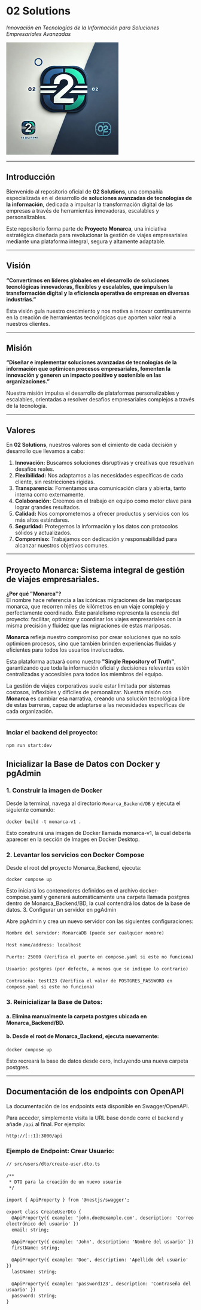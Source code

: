 # 02 Solutions

_Innovación en Tecnologías de la Información para Soluciones Empresariales Avanzadas_

<img src="./Contenido%2002%20Solutions/logo.jpeg" alt="Logo de 02 Solutions" width="300" height="300"/>

---

## Introducción

Bienvenido al repositorio oficial de **02 Solutions**, una compañía especializada en el desarrollo de **soluciones avanzadas de tecnologías de la información**, dedicada a impulsar la transformación digital de las empresas a través de herramientas innovadoras, escalables y personalizables.

Este repositorio forma parte de **Proyecto Monarca**, una iniciativa estratégica diseñada para revolucionar la gestión de viajes empresariales mediante una plataforma integral, segura y altamente adaptable.

---

## Visión

**“Convertirnos en líderes globales en el desarrollo de soluciones tecnológicas innovadoras, flexibles y escalables, que impulsen la transformación digital y la eficiencia operativa de empresas en diversas industrias.”**

Esta visión guía nuestro crecimiento y nos motiva a innovar continuamente en la creación de herramientas tecnológicas que aporten valor real a nuestros clientes.

---

## Misión

**“Diseñar e implementar soluciones avanzadas de tecnologías de la información que optimicen procesos empresariales, fomenten la innovación y generen un impacto positivo y sostenible en las organizaciones.”**

Nuestra misión impulsa el desarrollo de plataformas personalizables y escalables, orientadas a resolver desafíos empresariales complejos a través de la tecnología.

---

## Valores

En **02 Solutions**, nuestros valores son el cimiento de cada decisión y desarrollo que llevamos a cabo:

1. **Innovación:** Buscamos soluciones disruptivas y creativas que resuelvan desafíos reales.
2. **Flexibilidad:** Nos adaptamos a las necesidades específicas de cada cliente, sin restricciones rígidas.
3. **Transparencia:** Fomentamos una comunicación clara y abierta, tanto interna como externamente.
4. **Colaboración:** Creemos en el trabajo en equipo como motor clave para lograr grandes resultados.
5. **Calidad:** Nos comprometemos a ofrecer productos y servicios con los más altos estándares.
6. **Seguridad:** Protegemos la información y los datos con protocolos sólidos y actualizados.
7. **Compromiso:** Trabajamos con dedicación y responsabilidad para alcanzar nuestros objetivos comunes.

---

## **Proyecto Monarca:** Sistema integral de gestión de viajes empresariales.

**¿Por qué "Monarca"?**  
El nombre hace referencia a las icónicas migraciones de las mariposas monarca, que recorren miles de kilómetros en un viaje complejo y perfectamente coordinado. Este paralelismo representa la esencia del proyecto: facilitar, optimizar y coordinar los viajes empresariales con la misma precisión y fluidez que las migraciones de estas mariposas.

**Monarca** refleja nuestro compromiso por crear soluciones que no solo optimicen procesos, sino que también brinden experiencias fluidas y eficientes para todos los usuarios involucrados.

Esta plataforma actuará como nuestro **"Single Repository of Truth"**, garantizando que toda la información oficial y decisiones relevantes estén centralizadas y accesibles para todos los miembros del equipo.

La gestión de viajes corporativos suele estar limitada por sistemas costosos, inflexibles y difíciles de personalizar. Nuestra misión con **Monarca** es cambiar esa narrativa, creando una solución tecnológica libre de estas barreras, capaz de adaptarse a las necesidades específicas de cada organización.

---

### Inciar el backend del proyecto:

    npm run start:dev

## Inicializar la Base de Datos con Docker y pgAdmin

### 1. Construir la imagen de Docker

Desde la terminal, navega al directorio `Monarca_Backend/DB` y ejecuta el siguiente comando:

`docker build -t monarca-v1 .`

Esto construirá una imagen de Docker llamada monarca-v1, la cual debería aparecer en la sección de Images en Docker Desktop.

### 2. Levantar los servicios con Docker Compose

Desde el root del proyecto Monarca_Backend, ejecuta:

    docker compose up

Esto iniciará los contenedores definidos en el archivo docker-compose.yaml y generará automáticamente una carpeta llamada postgres dentro de Monarca_Backend/BD, la cual contendrá los datos de la base de datos. 3. Configurar un servidor en pgAdmin

Abre pgAdmin y crea un nuevo servidor con las siguientes configuraciones:

    Nombre del servidor: MonarcaDB (puede ser cualquier nombre)

    Host name/address: localhost

    Puerto: 25000 (Verifica el puerto en compose.yaml si este no funciona)

    Usuario: postgres (por defecto, a menos que se indique lo contrario)

    Contraseña: test123 (Verifica el valor de POSTGRES_PASSWORD en compose.yaml si este no funciona)

### 3. Reinicializar la Base de Datos:

#### a. Elimina manualmente la carpeta postgres ubicada en Monarca_Backend/BD.

#### b. Desde el root de Monarca_Backend, ejecuta nuevamente:

    docker compose up

Esto recreará la base de datos desde cero, incluyendo una nueva carpeta postgres.

---

## Documentación de los endpoints con OpenAPI

La documentación de los endpoints está disponible en Swagger/OpenAPI.

Para acceder, simplemente visita la URL base donde corre el backend y añade `/api` al final. Por ejemplo:

    http://[::1]:3000/api

### Ejemplo de Endpoint: Crear Usuario:

```
// src/users/dto/create-user.dto.ts

/**
 * DTO para la creación de un nuevo usuario
 */

import { ApiProperty } from '@nestjs/swagger';

export class CreateUserDto {
  @ApiProperty({ example: 'john.doe@example.com', description: 'Correo electrónico del usuario' })
  email: string;

  @ApiProperty({ example: 'John', description: 'Nombre del usuario' })
  firstName: string;

  @ApiProperty({ example: 'Doe', description: 'Apellido del usuario' })
  lastName: string;

  @ApiProperty({ example: 'password123', description: 'Contraseña del usuario' })
  password: string;
}
```
